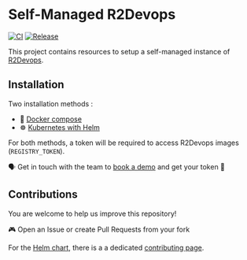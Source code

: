 # Self-Managed R2Devops

[![CI](https://github.com/r2devops/self-managed/actions/workflows/ci.yml/badge.svg?branch=main)](https://github.com/r2devops/self-managed/actions/workflows/ci.yml)
[![Release](https://github.com/r2devops/self-managed/actions/workflows/release.yml/badge.svg?branch=main)](https://github.com/r2devops/self-managed/actions/workflows/release.yml)

This project contains resources to setup a self-managed instance of [R2Devops](https://r2devops.io/).

## Installation

Two installation methods :

- 🐳 [Docker compose](https://docs.r2devops.io/self-managed/docker-compose/)
- ☸️ [Kubernetes with Helm](https://docs.r2devops.io/self-managed/kubernetes/)

For both methods, a token will be required to access R2Devops images (`REGISTRY_TOKEN`).

🗣️ Get in touch with the team to [book a demo](https://tally.so/r/mYPqYv) and get your token 🔑


## Contributions

You are welcome to help us improve this repository!

🎮 Open an Issue or create Pull Requests from your fork

For the [Helm chart](charts/r2devops/README.md), there is a a dedicated [contributing page](charts/r2devops/CONTIBUTING.md).

